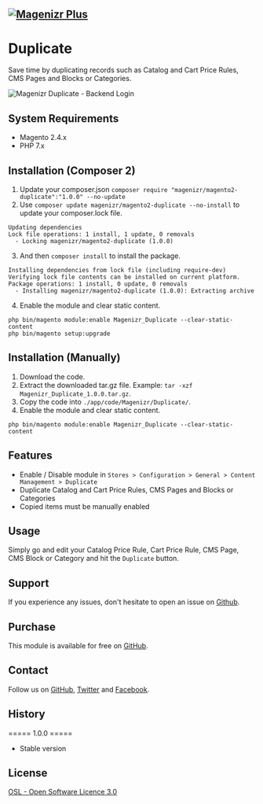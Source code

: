 [![Magenizr Plus](https://images2.imgbox.com/11/6b/yVOOloaA_o.gif)](https://account.magenizr.com)
---

# Duplicate
Save time by duplicating records such as Catalog and Cart Price Rules, CMS Pages and Blocks or Categories. 

![Magenizr Duplicate - Backend Login](https://images2.imgbox.com/84/e6/hCnQzZYG_o.png)

## System Requirements
- Magento 2.4.x
- PHP 7.x

## Installation (Composer 2)

1. Update your composer.json `composer require "magenizr/magento2-duplicate":"1.0.0" --no-update`
2. Use `composer update magenizr/magento2-duplicate --no-install` to update your composer.lock file.

```
Updating dependencies
Lock file operations: 1 install, 1 update, 0 removals
  - Locking magenizr/magento2-duplicate (1.0.0)
```

3. And then `composer install` to install the package.

```
Installing dependencies from lock file (including require-dev)
Verifying lock file contents can be installed on current platform.
Package operations: 1 install, 0 update, 0 removals
  - Installing magenizr/magento2-duplicate (1.0.0): Extracting archive
```

4. Enable the module and clear static content.

```
php bin/magento module:enable Magenizr_Duplicate --clear-static-content
php bin/magento setup:upgrade
```

## Installation (Manually)
1. Download the code.
2. Extract the downloaded tar.gz file. Example: `tar -xzf Magenizr_Duplicate_1.0.0.tar.gz`.
3. Copy the code into `./app/code/Magenizr/Duplicate/`.
4. Enable the module and clear static content.

```
php bin/magento module:enable Magenizr_Duplicate --clear-static-content
```

## Features
* Enable / Disable module in `Stores > Configuration > General > Content Management > Duplicate`
* Duplicate Catalog and Cart Price Rules, CMS Pages and Blocks or Categories
* Copied items must be manually enabled

## Usage
Simply go and edit your Catalog Price Rule, Cart Price Rule, CMS Page, CMS Block or Category and hit the `Duplicate` button.

## Support
If you experience any issues, don't hesitate to open an issue on [Github](https://github.com/magenizr/Magenizr_Duplicate/issues).

## Purchase
This module is available for free on [GitHub](https://github.com/magenizr).

## Contact
Follow us on [GitHub](https://github.com/magenizr), [Twitter](https://twitter.com/magenizr) and [Facebook](https://www.facebook.com/magenizr).

## History
===== 1.0.0 =====
* Stable version

## License
[OSL - Open Software Licence 3.0](https://opensource.org/licenses/osl-3.0.php)
